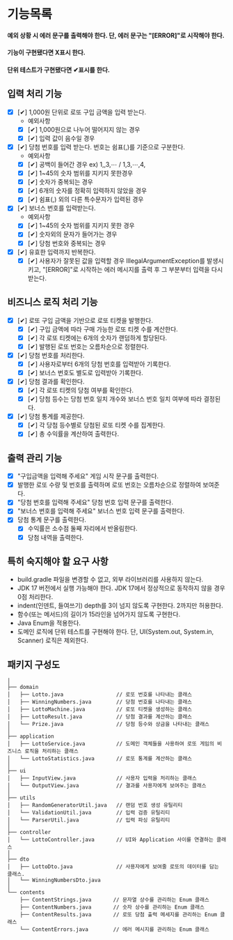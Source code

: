 # 기능목록

#### 예외 상황 시 에러 문구를 출력해야 한다. 단, 에러 문구는 "[ERROR]"로 시작해야 한다.

#### 기능이 구현됐다면 X표시 한다.

#### 단위 테스트가 구현됐다면 ✔표시를 한다.

## 입력 처리 기능

- [X] [✔] 1,000원 단위로 로또 구입 금액을 입력 받는다.
    - 예외사항
    - [X] [✔] 1,000원으로 나누어 떨어지지 않는 경우
    - [X] [✔] 입력 값이 음수일 경우

- [X] [✔] 당첨 번호를 입력 받는다. 번호는 쉼표(,)를 기준으로 구분한다.
    - 예외사항
    - [X] [✔] 공백이 들어간 경우 ex) 1,,3,⋯ / 1,3,⋯,4,
    - [X] [✔] 1~45의 숫자 범위를 지키지 못한경우
    - [X] [✔] 숫자가 중복되는 경우
    - [X] [✔] 6개의 숫자를 정확히 입력하지 않았을 경우
    - [X] [✔] 쉼표(,) 외의 다른 특수문자가 입력된 경우

- [X] [✔] 보너스 번호를 입력받는다.
    - 예외사항
    - [X] [✔] 1~45의 숫자 범위를 지키지 못한 경우
    - [X] [✔] 숫자외의 문자가 들어가는 경우
    - [X] [✔] 당첨 번호와 중복되는 경우

- [X] [✔] 유효한 입력까지 반복한다.
    - [X] [✔] 사용자가 잘못된 값을 입력할 경우 IllegalArgumentException를 발생시키고, "[ERROR]"로 시작하는 에러 메시지를 출력 후 그 부분부터 입력을 다시 받는다.

## 비즈니스 로직 처리 기능

- [X] [✔] 로또 구입 금액을 기반으로 로또 티켓을 발행한다.
    - [X] [✔] 구입 금액에 따라 구매 가능한 로또 티켓 수를 계산한다.
    - [X] [✔] 각 로또 티켓에는 6개의 숫자가 랜덤하게 할당된다.
    - [X] [✔] 발행된 로또 번호는 오름차순으로 정렬한다.

- [X] [✔] 당첨 번호를 처리한다.
    - [X] [✔] 사용자로부터 6개의 당첨 번호를 입력받아 기록한다.
    - [X] [✔] 보너스 번호도 별도로 입력받아 기록한다.

- [X] [✔] 당첨 결과를 확인한다.
    - [X] [✔] 각 로또 티켓의 당첨 여부를 확인한다.
    - [X] [✔] 당첨 등수는 당첨 번호 일치 개수와 보너스 번호 일치 여부에 따라 결정된다.

- [X] [✔] 당첨 통계를 제공한다.
    - [X] [✔] 각 당첨 등수별로 당첨된 로또 티켓 수를 집계한다.
    - [X] [✔] 총 수익률을 계산하여 출력한다.

## 출력 관리 기능

- [X] "구입금액을 입력해 주세요" 게임 시작 문구를 출력한다.
- [X] 발행한 로또 수량 및 번호를 출력하며 로또 번호는 오름차순으로 정렬하여 보여준다.
- [X] "당첨 번호를 입력해 주세요" 당첨 번호 입력 문구를 출력한다.
- [X] "보너스 번호를 입력해 주세요" 보너스 번호 입력 문구를 출력한다.
- [X] 당첨 통계 문구를 출력한다.
    - [X] 수익률은 소수점 둘째 자리에서 반올림한다.
    - [X] 당첨 내역을 출력한다.

## 특히 숙지해야 할 요구 사항

- build.gradle 파일을 변경할 수 없고, 외부 라이브러리를 사용하지 않는다.
- JDK 17 버전에서 실행 가능해야 한다. JDK 17에서 정상적으로 동작하지 않을 경우 0점 처리한다.
- indent(인덴트, 들여쓰기) depth를 3이 넘지 않도록 구현한다. 2까지만 허용한다.
- 함수(또는 메서드)의 길이가 15라인을 넘어가지 않도록 구현한다.
- Java Enum을 적용한다.
- 도메인 로직에 단위 테스트를 구현해야 한다. 단, UI(System.out, System.in, Scanner) 로직은 제외한다.

## 패키지 구성도

```
│
├── domain
│   ├── Lotto.java                 // 로또 번호를 나타내는 클래스
│   ├── WinningNumbers.java        // 당첨 번호를 나타내는 클래스
│   ├── LottoMachine.java          // 로또 티켓을 생성하는 클래스
│   ├── LottoResult.java           // 당첨 결과를 계산하는 클래스
│   └── Prize.java                 // 당첨 등수와 상금을 나타내는 클래스
│
├── application
│   ├── LottoService.java          // 도메인 객체들을 사용하여 로또 게임의 비즈니스 로직을 처리하는 클래스
│   └── LottoStatistics.java       // 로또 통계를 계산하는 클래스
│
├── ui
│   ├── InputView.java             // 사용자 입력을 처리하는 클래스
│   └── OutputView.java            // 결과를 사용자에게 보여주는 클래스
│
├── utils
│   ├── RandomGeneratorUtil.java   // 랜덤 번호 생성 유틸리티
│   └── ValidationUtil.java        // 입력 검증 유틸리티
│   └── ParserUtil.java            // 입력 파싱 유틸리티
│
├── controller
│   └── LottoController.java       // UI와 Application 사이를 연결하는 클래스
│
├── dto
│   ├── LottoDto.java              // 사용자에게 보여줄 로또의 데이터를 담는 클래스.
│   └── WinningNumbersDto.java
│ 
└── contents
    ├── ContentStrings.java       // 문자열 상수를 관리하는 Enum 클래스
    ├── ContentNumbers.java       // 숫자 상수를 관리하는 Enum 클래스
    ├── ContentResults.java       // 로또 당첨 출력 메세지를 관리하는 Enum 클래스
    └── ContentErrors.java        // 에러 메시지를 관리하는 Enum 클래스
````